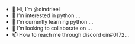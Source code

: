 - 👋 Hi, I’m @oindrieel
- 👀 I’m interested in python  ...
- 🌱 I’m currently learning python ...
- 💞️ I’m looking to collaborate on ...
- 📫 How to reach me through discord oin#0172...

<!---
oindrieel/oindrieel is a ✨ special ✨ repository because its `README.md` (this file) appears on your GitHub profile.
You can click the Preview link to take a look at your changes.
--->
